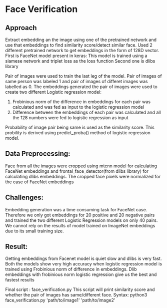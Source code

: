 # Face Verification

## Approach

Extract embedding an the image using one of the pretrained network and use that embeddings to find similarity score/detect similar face.
Used 2 different pretrained network to get embeddings in the form of 128D vector.
First is FaceNet model present in keras: This model is trained using a siamese network and triplet loss as the loss function
Second one is dlibs library

Pair of images were used to train the last leg of the model. Pair of images of same person was labeled 1 and pair of images of differet images was labelled as 0. The embeddings generated the pair of images were used to create two different Logistic regression model:
1. Frobinious norm of the difference in embeddings for each pair was calculated and was fed as input to the logistic regression model
2. Difference between the embeddings of each pair was calculated and all the 128 numbers were fed to logistic regression as input

Probability of image pair being same is used as the similarity score. This probility is derived using predict_proba() method of logistic regression model.


## Data Preprocessing:

Face from all the images were cropped using mtcnn model for calculating FaceNet embeddings and frontal_face_detector(from dlibs library) for calculating dlibs embeddings.
The cropped face pixels were normalized for the case of FaceNet embeddings


## Challenges:

Embedding generation was a time consuming task for FaceNet case. Therefore we only got embeddings for 20 positive and 20 negative pairs and trained the two different Logistic Regression models on only 40 pairs. 
We cannot rely on the results of model trained on ImageNet embeddings due to its small training size.


## Result:

Getting embeddings from Facenet model is quiet slow and dlibs is very fast. Both the models show very high accuracy when logistic regression model is trained using Frobinious norm of difference in embeddings.
Dlib embeddings with frobinious norm logistic regression give us the best and fastest results


Final script : face_verification.py
This script will print similarity score and whether the pair of images has same/different face.
Syntax: python3 face_verification.py 'path/to/image1' 'path/to/image2'
